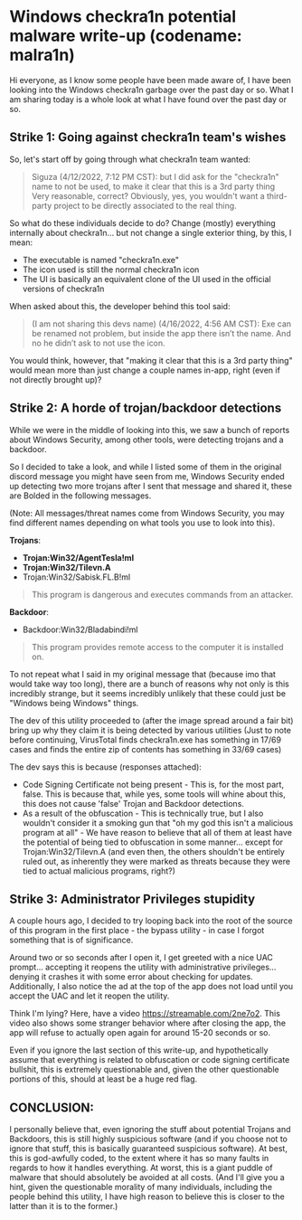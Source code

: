 # Windows checkra1n potential malware write-up (codename: malra1n)

Hi everyone, as I know some people have been made aware of, I have been looking into the Windows checkra1n garbage over the past day or so. What I am sharing today is a whole look at what I have found over the past day or so.

## Strike 1: Going against checkra1n team's wishes

So, let's start off by going through what checkra1n team wanted:
> Siguza (4/12/2022, 7:12 PM CST): but I did ask for the "checkra1n" name to not be used, to make it clear that this is a 3rd party thing
Very reasonable, correct? Obviously, yes, you wouldn't want a third-party project to be directly associated to the real thing.

So what do these individuals decide to do? Change (mostly) everything internally about checkra1n... but not change a single exterior thing, by this, I mean:
- The executable is named "checkra1n.exe"
- The icon used is still the normal checkra1n icon
- The UI is basically an equivalent clone of the UI used in the official versions of checkra1n

When asked about this, the developer behind this tool said:
> (I am not sharing this devs name) (4/16/2022, 4:56 AM CST): Exe can be renamed not problem, but inside the app there isn’t the name. And no he didn’t ask to not use the icon.

You would think, however, that "making it clear that this is a 3rd party thing" would mean more than just change a couple names in-app, right (even if not directly brought up)?

## Strike 2: A horde of trojan/backdoor detections

While we were in the middle of looking into this, we saw a bunch of reports about Windows Security, among other tools, were detecting trojans and a backdoor.

So I decided to take a look, and while I listed some of them in the original discord message you might have seen from me, Windows Security ended up detecting two more trojans after I sent that message and shared it, these are Bolded in the following messages.

(Note: All messages/threat names come from Windows Security, you may find different names depending on what tools you use to look into this).

**Trojans**:
- **Trojan:Win32/AgentTesla!ml**
- **Trojan:Win32/Tilevn.A**
- Trojan:Win32/Sabisk.FL.B!ml
> This program is dangerous and executes commands from an attacker.

**Backdoor**:
- Backdoor:Win32/Bladabindi!ml
> This program provides remote access to the computer it is installed on.

To not repeat what I said in my original message that (because imo that would take way too long), there are a bunch of reasons why not only is this incredibly strange, but it seems incredibly unlikely that these could just be "Windows being Windows" things.

The dev of this utility proceeded to (after the image spread around a fair bit) bring up why they claim it is being detected by various utilities (Just to note before continuing, VirusTotal finds checkra1n.exe has something in 17/69 cases and finds the entire zip of contents has something in 33/69 cases)

The dev says this is because (responses attached):
- Code Signing Certificate not being present - This is, for the most part, false. This is because that, while yes, some tools will whine about this, this does not cause 'false' Trojan and Backdoor detections.
- As a result of the obfuscation - This is technically true, but I also wouldn't consider it a smoking gun that "oh my god this isn't a malicious program at all" - We have reason to believe that all of them at least have the potential of being tied to obfuscation in some manner... except for Trojan:Win32/Tilevn.A (and even then, the others shouldn't be entirely ruled out, as inherently they were marked as threats because they were tied to actual malicious programs, right?)

## Strike 3: Administrator Privileges stupidity

A couple hours ago, I decided to try looping back into the root of the source of this program in the first place - the bypass utility - in case I forgot something that is of significance.

Around two or so seconds after I open it, I get greeted with a nice UAC prompt... accepting it reopens the utility with administrative privileges... denying it crashes it with some error about checking for updates. Additionally, I also notice the ad at the top of the app does not load until you accept the UAC and let it reopen the utility.

Think I'm lying? Here, have a video https://streamable.com/2ne7o2. This video also shows some stranger behavior where after closing the app, the app will refuse to actually open again for around 15-20 seconds or so.

Even if you ignore the last section of this write-up, and hypothetically assume that everything is related to obfuscation or code signing certificate bullshit, this is extremely questionable and, given the other questionable portions of this, should at least be a huge red flag.

## CONCLUSION:

I personally believe that, even ignoring the stuff about potential Trojans and Backdoors, this is still highly suspicious software (and if you choose not to ignore that stuff, this is basically guaranteed suspicious software). At best, this is god-awfully coded, to the extent where it has so many faults in regards to how it handles everything. At worst, this is a giant puddle of malware that should absolutely be avoided at all costs. (And I'll give you a hint, given the questionable morality of many individuals, including the people behind this utility, I have high reason to believe this is closer to the latter than it is to the former.)
